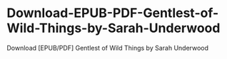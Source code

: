 # Download-EPUB-PDF-Gentlest-of-Wild-Things-by-Sarah-Underwood
Download [EPUB/PDF] Gentlest of Wild Things by Sarah  Underwood
